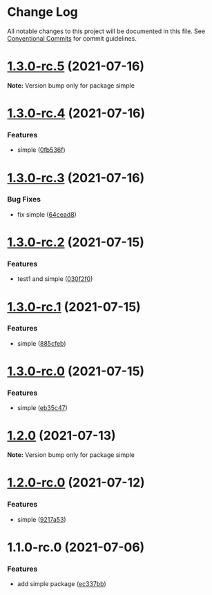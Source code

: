 # Change Log

All notable changes to this project will be documented in this file.
See [Conventional Commits](https://conventionalcommits.org) for commit guidelines.

# [1.3.0-rc.5](https://github.com/wenytang-ms-123/testavc/compare/simple@1.3.0-rc.4...simple@1.3.0-rc.5) (2021-07-16)

**Note:** Version bump only for package simple





# [1.3.0-rc.4](https://github.com/wenytang-ms-123/testavc/compare/simple@1.3.0-rc.3...simple@1.3.0-rc.4) (2021-07-16)


### Features

* simple ([0fb536f](https://github.com/wenytang-ms-123/testavc/commit/0fb536f16fdb80d5136d9db4763432f7b2a5da67))





# [1.3.0-rc.3](https://github.com/wenytang-ms-123/testavc/compare/simple@1.3.0-rc.2...simple@1.3.0-rc.3) (2021-07-16)


### Bug Fixes

* fix simple ([64cead8](https://github.com/wenytang-ms-123/testavc/commit/64cead8e4b82a62958b43a0f511bd14d93954e53))





# [1.3.0-rc.2](https://github.com/wenytang-ms-123/testavc/compare/simple@1.3.0-rc.1...simple@1.3.0-rc.2) (2021-07-15)


### Features

* test1 and simple ([030f2f0](https://github.com/wenytang-ms-123/testavc/commit/030f2f0877ae5941f84540cc6d145a0b87b72035))





# [1.3.0-rc.1](https://github.com/wenytang-ms-123/testavc/compare/simple@1.3.0-rc.0...simple@1.3.0-rc.1) (2021-07-15)


### Features

* simple ([885cfeb](https://github.com/wenytang-ms-123/testavc/commit/885cfeb181455449e9cd8e9a21e0c9e692fccf51))





# [1.3.0-rc.0](https://github.com/wenytang-ms-123/testavc/compare/simple@1.2.0...simple@1.3.0-rc.0) (2021-07-15)


### Features

* simple ([eb35c47](https://github.com/wenytang-ms-123/testavc/commit/eb35c476674bf0a6a0a102158eb81cc1a1e6a10a))





# [1.2.0](https://github.com/wenytang-ms-123/testavc/compare/simple@1.2.0-rc.1...simple@1.2.0) (2021-07-13)

**Note:** Version bump only for package simple





# [1.2.0-rc.0](https://github.com/wenytang-ms-123/testavc/compare/simple@1.1.0...simple@1.2.0-rc.0) (2021-07-12)


### Features

* simple ([9217a53](https://github.com/wenytang-ms-123/testavc/commit/9217a53cda9aa62ed3a1de3fe1c381e4a849b7ee))





# 1.1.0-rc.0 (2021-07-06)


### Features

* add simple package ([ec337bb](https://github.com/wenytang-ms-123/testavc/commit/ec337bba945ea7f44269cbe0bb29df4d90dc4ec7))
